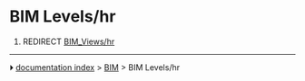 # BIM Levels/hr
1.  REDIRECT [BIM_Views/hr](BIM_Views/hr.md)



---
⏵ [documentation index](../README.md) > [BIM](BIM_Workbench.md) > BIM Levels/hr
